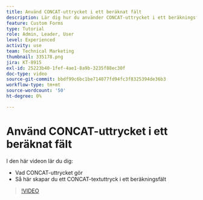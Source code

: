 ```yaml
---
title: Använd CONCAT-uttrycket i ett beräknat fält
description: Lär dig hur du använder CONCAT-uttrycket i ett beräkningsfält i Adobe [!DNL Workfront].
feature: Custom Forms
type: Tutorial
role: Admin, Leader, User
level: Experienced
activity: use
team: Technical Marketing
thumbnail: 335178.png
jira: KT-8915
exl-id: 25223b40-1fef-4ae1-8a9b-3235f88ec30f
doc-type: video
source-git-commit: bbdf99c6bc1be714077fd94fc3f8325394de36b3
workflow-type: tm+mt
source-wordcount: '50'
ht-degree: 0%

---
```


# Använd CONCAT-uttrycket i ett beräknat fält

I den här videon lär du dig:

* Vad CONCAT-uttrycket gör
* Så här skapar du ett CONCAT-textuttryck i ett beräkningsfält

>[!VIDEO](https://video.tv.adobe.com/v/335178/?quality=12&learn=on&enablevpops=1)
